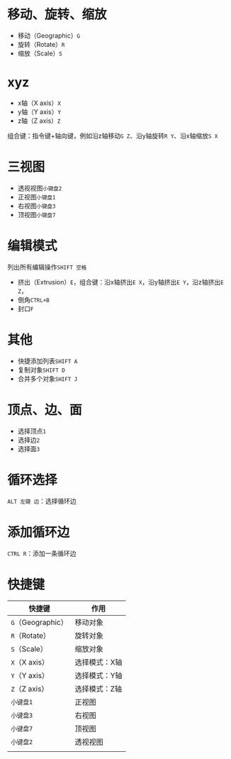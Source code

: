 # 移动、旋转、缩放

- 移动（Geographic）`G`
- 旋转（Rotate）`R`
- 缩放（Scale）`S`

# xyz

- x轴（X axis）`X`
- y轴（Y axis）`Y`
- z轴（Z axis）`Z`

组合键：指令键+轴向键，例如沿z轴移动`G Z`、沿y轴旋转`R Y`、沿x轴缩放`S X`

# 三视图

- 透视视图`小键盘2`
- 正视图`小键盘1`
- 右视图`小键盘3`
- 顶视图`小键盘7`

# 编辑模式

列出所有编辑操作`SHIFT 空格`

- 挤出（Extrusion）`E`，组合键：沿x轴挤出`E X`，沿y轴挤出`E Y`，沿z轴挤出`E Z`，
- 倒角`CTRL+B`
- 封口`F`

# 其他

- 快捷添加列表`SHIFT A`
- 复制对象`SHIFT D`
- 合并多个对象`SHIFT J`

# 顶点、边、面

- 选择顶点`1`
- 选择边`2`
- 选择面`3`

# 循环选择

`ALT 左键 边`：选择循环边

# 添加循环边

`CTRL R`：添加一条循环边

# 快捷键

| 快捷键            | 作用          |
| ----------------- | ------------- |
| `G`（Geographic） | 移动对象      |
| `R`（Rotate）     | 旋转对象      |
| `S`（Scale）      | 缩放对象      |
| `X`（X axis）     | 选择模式：X轴 |
| `Y`（Y axis）     | 选择模式：Y轴 |
| `Z`（Z axis）     | 选择模式：Z轴 |
| `小键盘1`         | 正视图        |
| `小键盘3`         | 右视图        |
| `小键盘7`         | 顶视图        |
| `小键盘2`         | 透视视图      |
|                   |               |

